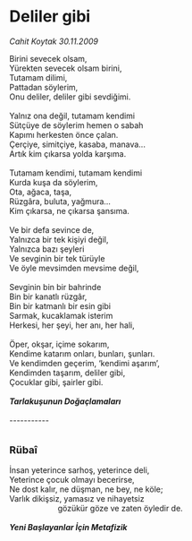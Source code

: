 # Deliler gibi

*Cahit Koytak 30.11.2009*

<div class="yazi">Birini sevecek olsam, <br/>Yürekten sevecek olsam birini, <br/>Tutamam dilimi, <br/>Pattadan söylerim, <br/>Onu deliler, deliler gibi sevdiğimi. <br/><br/>Yalnız ona değil, tutamam kendimi <br/>Sütçüye de söylerim hemen o sabah <br/>Kapımı herkesten önce çalan. <br/>Çerçiye, simitçiye, kasaba, manava... <br/>Artık kim çıkarsa yolda karşıma. <br/><br/>Tutamam kendimi, tutamam kendimi <br/>Kurda kuşa da söylerim, <br/>Ota, ağaca, taşa, <br/>Rüzgâra, buluta, yağmura... <br/>Kim çıkarsa, ne çıkarsa şansıma. <br/><br/>Ve bir defa sevince de, <br/>Yalnızca bir tek kişiyi değil, <br/>Yalnızca bazı şeyleri <br/>Ve sevginin bir tek türüyle <br/>Ve öyle mevsimden mevsime değil, <br/><br/>Sevginin bin bir bahrinde <br/>Bin bir kanatlı rüzgâr, <br/>Bin bir katmanlı bir esin gibi <br/>Sarmak, kucaklamak isterim <br/>Herkesi, her şeyi, her anı, her hali, <br/><br/>Öper, okşar, içime sokarım, <br/>Kendime katarım onları, bunları, şunları. <br/>Ve kendimden geçerim, ‘kendimi aşarım’, <br/>Kendimden taşarım, deliler gibi, <br/>Çocuklar gibi, şairler gibi.<b><i> <br/><br/>Tarlakuşunun Doğaçlamaları </i></b><br/><br/>-----------  <br/><br/><br/><font size="4"><strong>Rübaî <br/></strong></font><br/>İnsan yeterince sarhoş, yeterince deli, <br/>Yeterince çocuk olmayı becerirse, <br/>Ne dost kalır, ne düşman, ne bey, ne köle; <br/>Varlık dikişsiz, yamasız ve nihayetsiz <br/>                      gözükür göze ve zaten öyledir de. <b><i><br/><br/>Yeni Başlayanlar İçin Metafizik</i></b>
</div>
